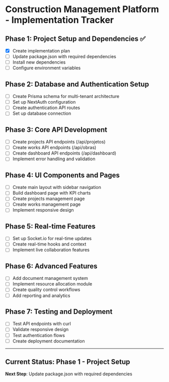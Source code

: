 # Construction Management Platform - Implementation Tracker

## Phase 1: Project Setup and Dependencies ✅
- [x] Create implementation plan
- [ ] Update package.json with required dependencies
- [ ] Install new dependencies
- [ ] Configure environment variables

## Phase 2: Database and Authentication Setup
- [ ] Create Prisma schema for multi-tenant architecture
- [ ] Set up NextAuth configuration
- [ ] Create authentication API routes
- [ ] Set up database connection

## Phase 3: Core API Development
- [ ] Create projects API endpoints (/api/projetos)
- [ ] Create works API endpoints (/api/obras)
- [ ] Create dashboard API endpoints (/api/dashboard)
- [ ] Implement error handling and validation

## Phase 4: UI Components and Pages
- [ ] Create main layout with sidebar navigation
- [ ] Build dashboard page with KPI charts
- [ ] Create projects management page
- [ ] Create works management page
- [ ] Implement responsive design

## Phase 5: Real-time Features
- [ ] Set up Socket.io for real-time updates
- [ ] Create real-time hooks and context
- [ ] Implement live collaboration features

## Phase 6: Advanced Features
- [ ] Add document management system
- [ ] Implement resource allocation module
- [ ] Create quality control workflows
- [ ] Add reporting and analytics

## Phase 7: Testing and Deployment
- [ ] Test API endpoints with curl
- [ ] Validate responsive design
- [ ] Test authentication flows
- [ ] Create deployment documentation

---

## Current Status: Phase 1 - Project Setup
**Next Step**: Update package.json with required dependencies
